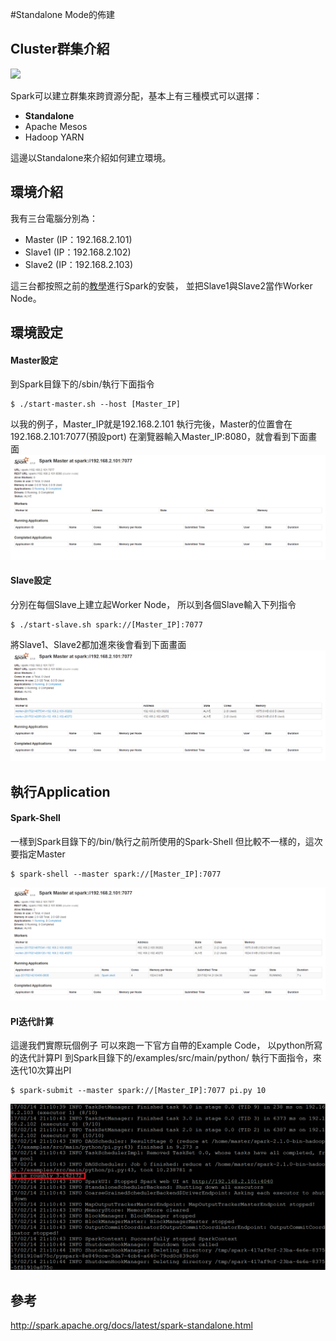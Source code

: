 #Standalone Mode的佈建
## Cluster群集介紹
![](http://spark.apache.org/docs/latest/img/cluster-overview.png)


Spark可以建立群集來跨資源分配，基本上有三種模式可以選擇：
- **Standalone**
- Apache Mesos
- Hadoop YARN

這邊以Standalone來介紹如何建立環境。
## 環境介紹
我有三台電腦分別為：
- Master (IP：192.168.2.101)
- Slave1 (IP：192.168.2.102)
- Slave2 (IP：192.168.2.103)

這三台都按照之前的[教學](../Install/)進行Spark的安裝，
並把Slave1與Slave2當作Worker Node。

## 環境設定
#### Master設定
到Spark目錄下的/sbin/執行下面指令
```
$ ./start-master.sh --host [Master_IP]
```
以我的例子，Master_IP就是192.168.2.101
執行完後，Master的位置會在192.168.2.101:7077(預設port)
在瀏覽器輸入Master_IP:8080，就會看到下面畫面
![](SparkGUI.PNG)
#### Slave設定
分別在每個Slave上建立起Worker Node，
所以到各個Slave輸入下列指令
```
$ ./start-slave.sh spark://[Master_IP]:7077
```
將Slave1、Slave2都加進來後會看到下面畫面
![](MasterAndWorkersGUI.PNG)
## 執行Application
#### Spark-Shell
一樣到Spark目錄下的/bin/執行之前所使用的Spark-Shell
但比較不一樣的，這次要指定Master
```
$ spark-shell --master spark://[Master_IP]:7077
```
![](Spark-ShellWithMaster.png)

#### PI迭代計算
這邊我們實際玩個例子
可以來跑一下官方自帶的Example Code，
以python所寫的迭代計算PI
到Spark目錄下的/examples/src/main/python/
執行下面指令，來迭代10次算出PI
```
$ spark-submit --master spark://[Master_IP]:7077 pi.py 10
```
![](CalcPI.png)

## 參考
http://spark.apache.org/docs/latest/spark-standalone.html


